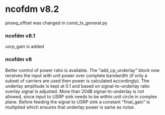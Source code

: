 # ncofdm v8.2
pnseq_offset was changed in const_tx_general.py
### ncofdm v8.1
usrp_gain is added
### ncofdm v8
Better control of power ratio is available. The "add_cp_underlay" block now receives the input with unit power over complete bandwidth (if only a subset of carriers are used then power is calculated accordingly). The underlay amplitude is kept at 0.1 and based on signal-to-underlay ratio overlay signal is adjusted. More than 20dB signal-to-underlay is not allowed, since input to USRP sink needs to be within unit circle in complex plane. Before feeding the signal to USRP sink a constant "final_gain" is multiplied which ensures that underlay power is same as noise.

